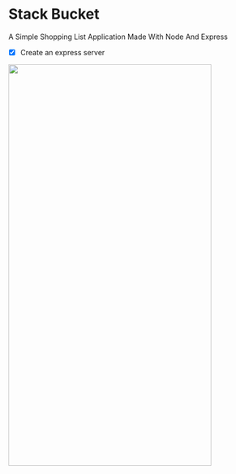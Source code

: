 # Stack Bucket
A Simple Shopping List Application Made With Node And Express

- [x] Create an express server

<img src="https://image.freepik.com/free-vector/mobile-web-site-application-development-css-html-js-flat-isometric_126523-1887.jpg" width="400" height="790">